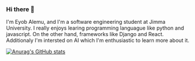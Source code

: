 ### Hi there 👋
I'm Eyob Alemu, and I'm a software engineering student at Jimma University. I really enjoys learing programming languague like python and javascript. On the other hand, frameworks like Django and React. Additionaly I'm intersted on AI which I'm enthusiastic to learn more about it.


[![Anurag's GitHub stats](https://github-readme-stats.vercel.app/api?username=Warrior-jo12)](https://github.com/anuraghazra/github-readme-stats)
